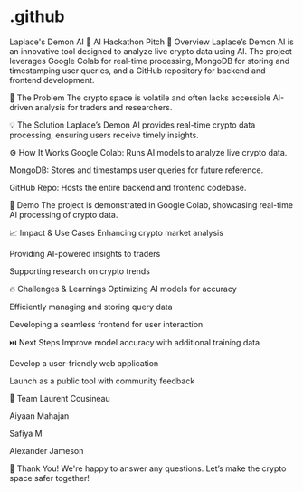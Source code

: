 # .github
Laplace's Demon AI
📌 AI Hackathon Pitch
🚀 Overview
Laplace’s Demon AI is an innovative tool designed to analyze live crypto data using AI. The project leverages Google Colab for real-time processing, MongoDB for storing and timestamping user queries, and a GitHub repository for backend and frontend development.

🛑 The Problem
The crypto space is volatile and often lacks accessible AI-driven analysis for traders and researchers.

💡 The Solution
Laplace’s Demon AI provides real-time crypto data processing, ensuring users receive timely insights.

⚙️ How It Works
Google Colab: Runs AI models to analyze live crypto data.

MongoDB: Stores and timestamps user queries for future reference.

GitHub Repo: Hosts the entire backend and frontend codebase.

🎥 Demo
The project is demonstrated in Google Colab, showcasing real-time AI processing of crypto data.

📈 Impact & Use Cases
Enhancing crypto market analysis

Providing AI-powered insights to traders

Supporting research on crypto trends

🔥 Challenges & Learnings
Optimizing AI models for accuracy

Efficiently managing and storing query data

Developing a seamless frontend for user interaction

⏭️ Next Steps
Improve model accuracy with additional training data

Develop a user-friendly web application

Launch as a public tool with community feedback

👥 Team
Laurent Cousineau

Aiyaan Mahajan

Safiya M

Alexander Jameson

🙌 Thank You!
We're happy to answer any questions. Let’s make the crypto space safer together!
